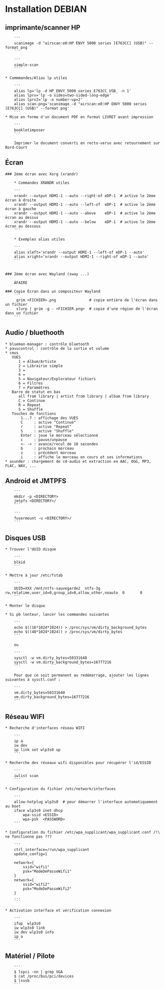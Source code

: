 # Installation DEBIAN

## imprimante/scanner HP

        ```
        scanimage -d "airscan:e0:HP ENVY 5000 series [E763CC] (USB)" --format png
        ```
    
        ```
        simple-scan
        ```

    * Commmandes/Alias lp utiles

        ```
        alias lp='lp -d HP_ENVY_5000_series_E763CC_USB_ -n 1'
        alias lprv='lp -o sides=two-sided-long-edge'
        alias lprv2='lp -o number-up=2'
        alias scan-png='scanimage -d "airscan:e0:HP ENVY 5000 series [E763CC] (USB)" --format png'
        ```
    * Mise en forme d'un document PDF en format LIVRET avant impression

        ```
        bookletimposer
        ```

        Imprimer le document converti en recto-verso avec retournement sur Bord-Court
    

## Écran

    ### 2ème écran avec Xorg (xrandr)

        * Commandes XRANDR utiles

        ```
        xrandr --output HDMI-1 --auto --right-of eDP-1  # active le 2ème écran à droite
        xrandr --output HDMI-1 --auto --left-of  eDP-1  # active le 2ème écran à gauche
        xrandr --output HDMI-1 --auto --above    eDP-1  # active le 2ème écran au dessus
        xrandr --output HDMI-1 --auto --below    eDP-1  # active le 2ème écran au dessous
        ```

        * Exemples alias utiles

        ```
        alias xleft='xrandr --output HDMI-1 --left-of eDP-1 --auto'
        alias xright='xrandr --output HDMI-1 --right-of eDP-1 --auto'
        ```


    ### 2ème écran avec Wayland (sway ...)

        ÀFAIRE

    ### Copie Écran dans un compositeur Wayland
        ```
         grim <FICHIER>.png               # copie entière de l'écran dans un fichier
         slurp | grim -g - <FICHIER.png>  # copie d'une région de l'écran dans un fichier
        ```

## Audio / bluethooth

    * blueman-manager : contrôle bluetooth
    * pavucontrol : contrôle de la sortie et volume
    * cmus
       VUES
          1 = Album/Artiste
          2 = Librairie simple 
          3 =
          4 =
          5 = Navigateur/Explorateur fichiers
          6 = Filtres
          7 = Paramètres
       Barre de statut en bas
          all from library | artist from library | album from library
          C = Continue
          R = Repeat
          S = Shuffle
       Touches de fonctions
           1...7 : affichage des VUES
           C     : active "Continue"
           r     : active "Repeat"
           S     : active "Shuffle"
           Enter : joue le morceau sélectionné
           c     : pause/unpause
           <- -> : avance/recul de 10 secondes
           b     : prochain morceau
           z     : précédent morceau
           i     : affiche le morceau en cours et ses informations
    * asunder : chargement de cd-audio et extraction en AAC, OGG, MP3, FLAC, WAV, ...
       

##  Android et JMTPFS


        ```
        mkdir -p <DIRECTORY>
        jmtpfs <DIRECTORY>/
        ```

        ```
        fusermount -u <DIRECTORY>/
        ```


## Disques USB

    * Trouver l'UUID disque

        ```
        blkid
        ```

    * Mettre à jour /etc/fstab

        ```
        UUID=XXX /mnt/ntfs-sauvegarde2  ntfs-3g   rw,relatime,user_id=0,group_id=0,allow_other,noauto  0       0
        ```

    * Monter le disque

    * Si pb lenteur, lancer les commandes suivantes

        ```
        echo $((16*1024*1024)) > /proc/sys/vm/dirty_background_bytes
        echo $((48*1024*1024)) > /proc/sys/vm/dirty_bytes
        ```

        ou

        ```
        sysctl -w vm.dirty_bytes=50331648
        sysctl -w vm.dirty_background_bytes=16777216
        ```

        Pour que ce soit permanent au redémarrage, ajouter les lignes suivantes à sysctl.conf :

        ```
        vm.dirty_bytes=50331648
        vm.dirty_background_bytes=16777216
        ```

## Réseau WIFI

    * Recherche d'interfaces réseau WIFI

        ```
        ip a
        iw dev
        ip link set wlp3s0 up
        ```

    * Recherche des réseaux wifi disponibles pour récupérer l'id/ESSID

        ```
        iwlist scan
        ```

    * Configuration du fichier /etc/network/interfaces

        ```
        allow-hotplug wlp3s0  # pour démarrer l'interface automatiquement au boot
        iface wlp3s0 inet dhcp
            wpa-ssid <ESSID>
            wpa-psk  <PASSWORD>
        ```

    * Configuration du fichier /etc/wpa_supplicant/wpa_supplicant.conf /!\ ne fonctionne pas ???

        ```
        ctrl_interface=/run/wpa_supplicant
        update_config=1
        
        network={
	        ssid="wifi1"
	        psk="ModeDePasseWifi1"
        }
        network={
	        ssid="wifi2"
	        psk="ModeDePasseWifi2"
        }
        ...
        ```

    * Activation interface et vérification connexion

        ```
        ifup  wlp3s0
        iw wlp3s0 link
        iw dev wlp3s0 info
        ip a
        ```

## Matériel / Pilote

        ```
        $ lspci -nn | grep VGA
        $ cat /proc/bus/pci/devices
        $ lsusb
        ```
